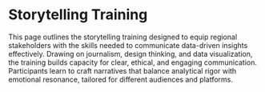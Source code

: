 # Storytelling Training

This page outlines the storytelling training designed to equip regional stakeholders with the skills needed to communicate data-driven insights effectively. Drawing on journalism, design thinking, and data visualization, the training builds capacity for clear, ethical, and engaging communication. Participants learn to craft narratives that balance analytical rigor with emotional resonance, tailored for different audiences and platforms.
